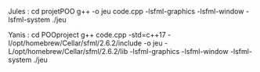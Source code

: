   Jules :
cd projetPOO
g++ -o jeu code.cpp -lsfml-graphics -lsfml-window -lsfml-system
./jeu

Yanis :
cd POOproject
g++ code.cpp -std=c++17 -I/opt/homebrew/Cellar/sfml/2.6.2/include -o jeu -L/opt/homebrew/Cellar/sfml/2.6.2/lib -lsfml-graphics -lsfml-window -lsfml-system
./jeu
